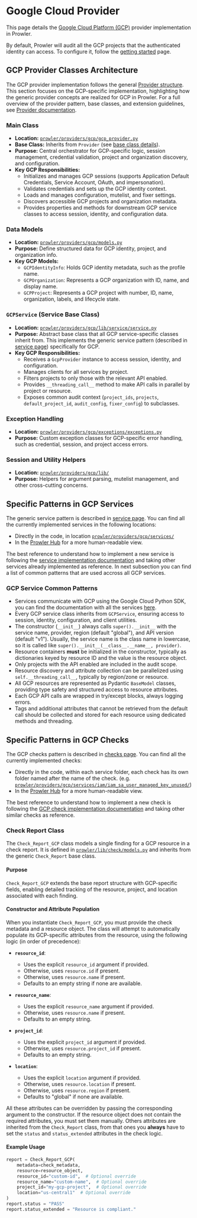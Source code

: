 # Google Cloud Provider

This page details the [Google Cloud Platform (GCP)](https://cloud.google.com/) provider implementation in Prowler.

By default, Prowler will audit all the GCP projects that the authenticated identity can access. To configure it, follow the [getting started](../index.md#google-cloud) page.

## GCP Provider Classes Architecture

The GCP provider implementation follows the general [Provider structure](./provider.md). This section focuses on the GCP-specific implementation, highlighting how the generic provider concepts are realized for GCP in Prowler. For a full overview of the provider pattern, base classes, and extension guidelines, see [Provider documentation](./provider.md).

### Main Class

- **Location:** [`prowler/providers/gcp/gcp_provider.py`](https://github.com/prowler-cloud/prowler/blob/master/prowler/providers/gcp/gcp_provider.py)
- **Base Class:** Inherits from `Provider` (see [base class details](https://github.com/prowler-cloud/prowler/blob/master/prowler/providers/common/provider.py)).
- **Purpose:** Central orchestrator for GCP-specific logic, session management, credential validation, project and organization discovery, and configuration.
- **Key GCP Responsibilities:**
    - Initializes and manages GCP sessions (supports Application Default Credentials, Service Account, OAuth, and impersonation).
    - Validates credentials and sets up the GCP identity context.
    - Loads and manages configuration, mutelist, and fixer settings.
    - Discovers accessible GCP projects and organization metadata.
    - Provides properties and methods for downstream GCP service classes to access session, identity, and configuration data.

### Data Models

- **Location:** [`prowler/providers/gcp/models.py`](https://github.com/prowler-cloud/prowler/blob/master/prowler/providers/gcp/models.py)
- **Purpose:** Define structured data for GCP identity, project, and organization info.
- **Key GCP Models:**
    - `GCPIdentityInfo`: Holds GCP identity metadata, such as the profile name.
    - `GCPOrganization`: Represents a GCP organization with ID, name, and display name.
    - `GCPProject`: Represents a GCP project with number, ID, name, organization, labels, and lifecycle state.

### `GCPService` (Service Base Class)

- **Location:** [`prowler/providers/gcp/lib/service/service.py`](https://github.com/prowler-cloud/prowler/blob/master/prowler/providers/gcp/lib/service/service.py)
- **Purpose:** Abstract base class that all GCP service-specific classes inherit from. This implements the generic service pattern (described in [service page](./services.md#service-base-class)) specifically for GCP.
- **Key GCP Responsibilities:**
    - Receives a `GcpProvider` instance to access session, identity, and configuration.
    - Manages clients for all services by project.
    - Filters projects to only those with the relevant API enabled.
    - Provides `__threading_call__` method to make API calls in parallel by project or resource.
    - Exposes common audit context (`project_ids`, `projects`, `default_project_id`, `audit_config`, `fixer_config`) to subclasses.

### Exception Handling

- **Location:** [`prowler/providers/gcp/exceptions/exceptions.py`](https://github.com/prowler-cloud/prowler/blob/master/prowler/providers/gcp/exceptions/exceptions.py)
- **Purpose:** Custom exception classes for GCP-specific error handling, such as credential, session, and project access errors.

### Session and Utility Helpers

- **Location:** [`prowler/providers/gcp/lib/`](https://github.com/prowler-cloud/prowler/blob/master/prowler/providers/gcp/lib/)
- **Purpose:** Helpers for argument parsing, mutelist management, and other cross-cutting concerns.

## Specific Patterns in GCP Services

The generic service pattern is described in [service page](./services.md#service-structure-and-initialisation). You can find all the currently implemented services in the following locations:

- Directly in the code, in location [`prowler/providers/gcp/services/`](https://github.com/prowler-cloud/prowler/tree/master/prowler/providers/gcp/services)
- In the [Prowler Hub](https://hub.prowler.com/) for a more human-readable view.

The best reference to understand how to implement a new service is following the [service implementation documentation](./services.md#adding-a-new-service) and taking other services already implemented as reference. In next subsection you can find a list of common patterns that are used accross all GCP services.

### GCP Service Common Patterns

- Services communicate with GCP using the Google Cloud Python SDK, you can find the documentation with all the services [here](https://cloud.google.com/python/docs/reference).
- Every GCP service class inherits from `GCPService`, ensuring access to session, identity, configuration, and client utilities.
- The constructor (`__init__`) always calls `super().__init__` with the service name, provider, region (default "global"), and API version (default "v1"). Usually, the service name is the class name in lowercase, so it is called like `super().__init__(__class__.__name__, provider)`.
- Resource containers **must** be initialized in the constructor, typically as dictionaries keyed by resource ID and the value is the resource object.
- Only projects with the API enabled are included in the audit scope.
- Resource discovery and attribute collection can be parallelized using `self.__threading_call__`, typically by region/zone or resource.
- All GCP resources are represented as Pydantic `BaseModel` classes, providing type safety and structured access to resource attributes.
- Each GCP API calls are wrapped in try/except blocks, always logging errors.
- Tags and additional attributes that cannot be retrieved from the default call should be collected and stored for each resource using dedicated methods and threading.

## Specific Patterns in GCP Checks

The GCP checks pattern is described in [checks page](./checks.md). You can find all the currently implemented checks:

- Directly in the code, within each service folder, each check has its own folder named after the name of the check. (e.g. [`prowler/providers/gcp/services/iam/iam_sa_user_managed_key_unused/`](https://github.com/prowler-cloud/prowler/tree/master/prowler/providers/gcp/services/iam/iam_sa_user_managed_key_unused))
- In the [Prowler Hub](https://hub.prowler.com/) for a more human-readable view.

The best reference to understand how to implement a new check is following the [GCP check implementation documentation](./checks.md#creating-a-check) and taking other similar checks as reference.

### Check Report Class

The `Check_Report_GCP` class models a single finding for a GCP resource in a check report. It is defined in [`prowler/lib/check/models.py`](https://github.com/prowler-cloud/prowler/blob/master/prowler/lib/check/models.py) and inherits from the generic `Check_Report` base class.

#### Purpose

`Check_Report_GCP` extends the base report structure with GCP-specific fields, enabling detailed tracking of the resource, project, and location associated with each finding.

#### Constructor and Attribute Population

When you instantiate `Check_Report_GCP`, you must provide the check metadata and a resource object. The class will attempt to automatically populate its GCP-specific attributes from the resource, using the following logic (in order of precedence):

- **`resource_id`**:
    - Uses the explicit `resource_id` argument if provided.
    - Otherwise, uses `resource.id` if present.
    - Otherwise, uses `resource.name` if present.
    - Defaults to an empty string if none are available.

- **`resource_name`**:
    - Uses the explicit `resource_name` argument if provided.
    - Otherwise, uses `resource.name` if present.
    - Defaults to an empty string.

- **`project_id`**:
    - Uses the explicit `project_id` argument if provided.
    - Otherwise, uses `resource.project_id` if present.
    - Defaults to an empty string.

- **`location`**:
    - Uses the explicit `location` argument if provided.
    - Otherwise, uses `resource.location` if present.
    - Otherwise, uses `resource.region` if present.
    - Defaults to "global" if none are available.

All these attributes can be overridden by passing the corresponding argument to the constructor. If the resource object does not contain the required attributes, you must set them manually.
Others attributes are inherited from the `Check_Report` class, from that ones you **always** have to set the `status` and `status_extended` attributes in the check logic.

#### Example Usage

```python
report = Check_Report_GCP(
    metadata=check_metadata,
    resource=resource_object,
    resource_id="custom-id",  # Optional override
    resource_name="custom-name",  # Optional override
    project_id="my-gcp-project",  # Optional override
    location="us-central1"  # Optional override
)
report.status = "PASS"
report.status_extended = "Resource is compliant."
```
